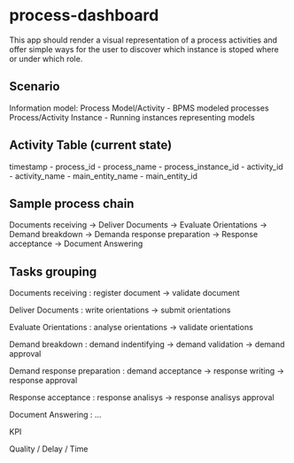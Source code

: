 process-dashboard
=================

This app should render a visual representation of a process activities and offer simple ways for the user to discover which instance is stoped where or under which role.

Scenario
--------

Information model:
Process Model/Activity - BPMS modeled processes
Process/Activity Instance - Running instances representing models


Activity Table (current state)
--------------
timestamp - process_id - process_name - process_instance_id - activity_id - activity_name - main_entity_name - main_entity_id


Sample process chain
--------------
Documents receiving -> Deliver Documents -> Evaluate Orientations -> Demand breakdown -> Demanda response preparation -> Response acceptance -> Document Answering

Tasks grouping
--------------

Documents receiving : register document -> validate document

Deliver Documents : write orientations -> submit orientations

Evaluate Orientations : analyse orientations -> validate orientations

Demand breakdown : demand indentifying -> demand validation -> demand approval

Demand response preparation : demand acceptance -> response writing -> response approval

Response acceptance : response analisys -> response analisys approval

Document Answering : ...

KPI

Quality / Delay / Time


